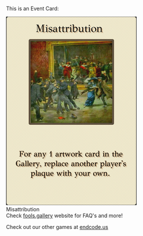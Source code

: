 This is an Event Card: 
 
 ![alt text](Misattribution_.png?raw=true "Event Card")  
 Misattribution  
 Check [fools.gallery](https://fools.gallery/) website for FAQ's and more! 
 
 Check out our other games at [endcode.us](https://endcode.us/)